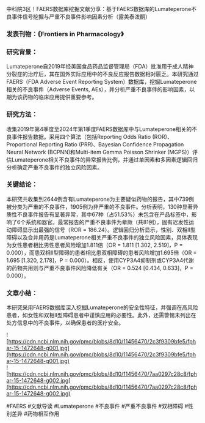 中科院3区！FAERS数据库挖掘文献分享：基于FAERS数据库的Lumateperone不良事件信号挖掘与严重不良事件影响因素分析（露美泰泼酮）

### 发表刊物：《Frontiers in Pharmacology》

### 研究背景：  
Lumateperone自2019年经美国食品药品监督管理局（FDA）批准用于成人精神分裂症的治疗后，其在国外实际应用中的不良反应报告数据相对匮乏。本研究通过FAERS（FDA Adverse Event Reporting System）数据库，挖掘Lumateperone相关的不良事件（Adverse Events, AEs），并分析严重不良事件的影响因素，以期为该药物的临床应用提供重要参考。

### 研究方法：  
收集2019年第4季度至2024年第1季度FAERS数据库中与Lumateperone相关的不良事件报告数据。采用四个算法（包括Reporting Odds Ratio (ROR)、Proportional Reporting Ratio (PRR)、Bayesian Confidence Propagation Neural Network (BCPNN)和Multi-item Gamma Poisson Shrinker (MGPS)）评估Lumateperone相关不良事件的异常报告比例，并通过单因素和多因素逻辑回归分析确定严重不良事件的独立风险因素。

### 关键结论：  
本研究共收集到2644例含有Lumateperone为主要疑似药物的报告，其中739例被分类为严重的不良事件，1905例为非严重的不良事件。分析表明，130种显著异质性不良事件报告有显著异常，其中67种（占51.53%）未包含在产品标签中，影响了6个系统和器官。最常报告的严重不良事件为晕厥（共81例），固有迟发性运动障碍显示出最强的信号（ROR = 186.24）。逻辑回归分析显示，性别、双相II型障碍以及合并用药是Lumateperone相关严重不良事件的独立风险因素，具体表现为女性患者相比男性患者风险增加1.811倍（OR = 1.811 [1.302, 2.519]，P = 0.000），而患双相II型障碍的患者相比患双相障碍的患者风险增加1.695倍（OR = 1.695 [1.320, 2.178]，P = 0.000）。相反，使用CYP3A4抑制剂或CYP3A4代谢的药物共用则与严重不良事件风险降低有关（OR = 0.524 [0.434, 0.633]，P = 0.000）。

### 文章小结：  
本研究采用FAERS数据库深入挖掘Lumateperone的安全性特征，并强调在高风险患者，如女性和双相II型障碍患者中谨慎应用的必要性。此外，还需警惕未列出在处方信息中的不良事件，以确保患者的医疗安全。

![https://cdn.ncbi.nlm.nih.gov/pmc/blobs/8d10/11456470/2c3f9309bfe5/fphar-15-1472648-g001.jpg](https://cdn.ncbi.nlm.nih.gov/pmc/blobs/8d10/11456470/2c3f9309bfe5/fphar-15-1472648-g001.jpg)  
![https://cdn.ncbi.nlm.nih.gov/pmc/blobs/8d10/11456470/7aa0297c28c8/fphar-15-1472648-g002.jpg](https://cdn.ncbi.nlm.nih.gov/pmc/blobs/8d10/11456470/7aa0297c28c8/fphar-15-1472648-g002.jpg)

#FAERS #文献导读 #Lumateperone #不良事件 #严重不良事件 #双相障碍 #性别差异 #药物相互作用